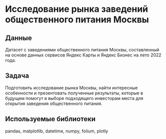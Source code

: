 # Исследование рынка заведений общественного питания Москвы
## Данные
Датасет с заведениями общественного питания Москвы, составленный на основе данных сервисов Яндекс Карты и Яндекс Бизнес на лето 2022 года.
## Задача
Подготовить исследование рынка Москвы, найти интересные особенности и презентовать полученные результаты, которые в будущем помогут в выборе подходящего инвесторам места для открытия заведения общественного питания.
## Используемые библиотеки
pandas, matplotlib, datetime, numpy, folium, plotly

